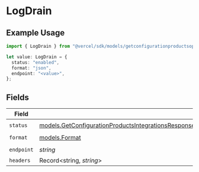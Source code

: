 # LogDrain

## Example Usage

```typescript
import { LogDrain } from "@vercel/sdk/models/getconfigurationproductsop.js";

let value: LogDrain = {
  status: "enabled",
  format: "json",
  endpoint: "<value>",
};
```

## Fields

| Field                                                                                                                                                                                                                                      | Type                                                                                                                                                                                                                                       | Required                                                                                                                                                                                                                                   | Description                                                                                                                                                                                                                                |
| ------------------------------------------------------------------------------------------------------------------------------------------------------------------------------------------------------------------------------------------ | ------------------------------------------------------------------------------------------------------------------------------------------------------------------------------------------------------------------------------------------ | ------------------------------------------------------------------------------------------------------------------------------------------------------------------------------------------------------------------------------------------ | ------------------------------------------------------------------------------------------------------------------------------------------------------------------------------------------------------------------------------------------ |
| `status`                                                                                                                                                                                                                                   | [models.GetConfigurationProductsIntegrationsResponse200ApplicationJSONResponseBodyProductsProtocolsLogDrainStatus](../models/getconfigurationproductsintegrationsresponse200applicationjsonresponsebodyproductsprotocolslogdrainstatus.md) | :heavy_check_mark:                                                                                                                                                                                                                         | N/A                                                                                                                                                                                                                                        |
| `format`                                                                                                                                                                                                                                   | [models.Format](../models/format.md)                                                                                                                                                                                                       | :heavy_check_mark:                                                                                                                                                                                                                         | N/A                                                                                                                                                                                                                                        |
| `endpoint`                                                                                                                                                                                                                                 | *string*                                                                                                                                                                                                                                   | :heavy_check_mark:                                                                                                                                                                                                                         | N/A                                                                                                                                                                                                                                        |
| `headers`                                                                                                                                                                                                                                  | Record<string, *string*>                                                                                                                                                                                                                   | :heavy_minus_sign:                                                                                                                                                                                                                         | N/A                                                                                                                                                                                                                                        |